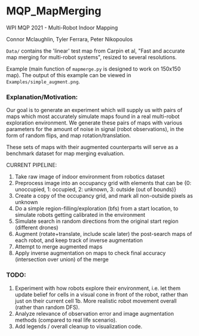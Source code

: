 # MQP_MapMerging

WPI MQP 2021 - Multi-Robot Indoor Mapping

Connor Mclaughlin, Tyler Ferrara, Peter Nikopoulos

`Data/` contains the 'linear' test map from Carpin et al, "Fast and accurate map merging for multi-robot systems", resized to several resolutions. 

Example (main function of `mapmerge.py` is designed to work on 150x150 map). The output of this example can be viewed in `Examples/simple_augment.png`.

### Explanation/Motivation:
Our goal is to generate an experiment which will supply us with pairs of maps which most accurately simulate maps found in a real multi-robot exploration environment.
We generate these pairs of maps with various parameters for the amount of noise in signal (robot observations), in the form of random flips, and map rotation/translation.

These sets of maps with their augmented counterparts will serve as a benchmark dataset for map merging evaluation. 

CURRENT PIPELINE:
1. Take raw image of indoor environment from robotics dataset
2. Preprocess image into an occupancy grid with elements that can be {0: unoccupied, 1: occupied, 2: unknown, 3: outside (out of bounds)}
3. Create a copy of the occupancy grid, and mark all non-outside pixels as unknown
4. Do a simple region-filling/exploration (bfs) from a start location, to simulate robots getting calibrated in the environment
5. Simulate search in random directions from the original start region (different drones)
6. Augment (rotate+translate, include scale later) the post-search maps of each robot, and keep track of inverse augmentation
7. Attempt to merge augmented maps
8. Apply inverse augmentation on maps to check final accuracy (intersection over union) of the merge


### TODO:
1. Experiment with how robots explore their environment, i.e. let them update belief for cells in a visual cone in front of the robot, rather than just on their current cell
1b. More realistic robot movement overall (rather than random DFS). 
2. Analyze relevance of observation error and image augmentation methods (compared to real life scenario).
3. Add legends / overall cleanup to visualization code.